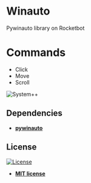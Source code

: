 # Winauto 

Pywinauto library on Rocketbot

# Commands

<ul>
    <li>Click</li>
    <li>Move</li>
    <li>Scroll</li>
</ul>
 
  

![System++](https://github.com/rocketbot-cl/winauto/blob/master/example/winauto.png)

<h2>Dependencies</h2>

<ul>
  <li>
    <strong>
      <a href="https://pypi.org/project/PyWinAuto/">pywinauto</a>
    </strong> 
  </li>  
</ul>  





<h2>License</h2>

<p><a href="http://badges.mit-license.org" rel="nofollow"><img src="https://camo.githubusercontent.com/107590fac8cbd65071396bb4d04040f76cde5bde/687474703a2f2f696d672e736869656c64732e696f2f3a6c6963656e73652d6d69742d626c75652e7376673f7374796c653d666c61742d737175617265" alt="License" data-canonical-src="http://img.shields.io/:license-mit-blue.svg?style=flat-square" style="max-width:100%;"></a></p>

<ul>
  <li><strong><a href="http://opensource.org/licenses/mit-license.php" rel="nofollow">MIT license</a></strong></li>
</ul>  

